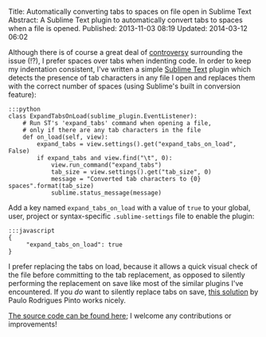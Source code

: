 Title: Automatically converting tabs to spaces on file open in Sublime Text
Abstract: A Sublime Text plugin to automatically convert tabs to spaces when a file is opened.
Published: 2013-11-03 08:19
Updated: 2014-03-12 06:02

Although there is of course a great deal of [controversy](http://programmers.stackexchange.com/questions/57/tabs-versus-spaceswhat-is-the-proper-indentation-character-for-everything-in-e) surrounding the issue (!?), I prefer spaces over tabs when indenting code. In order to keep my indentation consistent, I've written a simple [Sublime Text](http://www.sublimetext.com/) plugin which detects the presence of tab characters in any file I open and replaces them with the correct number of spaces (using Sublime's built in conversion feature):

    :::python
    class ExpandTabsOnLoad(sublime_plugin.EventListener):
        # Run ST's 'expand_tabs' command when opening a file,
        # only if there are any tab characters in the file
        def on_load(self, view):
            expand_tabs = view.settings().get("expand_tabs_on_load", False)
            if expand_tabs and view.find("\t", 0):
                view.run_command("expand_tabs")
                tab_size = view.settings().get("tab_size", 0)
                message = "Converted tab characters to {0} spaces".format(tab_size)
                sublime.status_message(message)

Add a key named `expand_tabs_on_load` with a value of `true` to your global, user, project or syntax-specific `.sublime-settings` file to enable the plugin:

    :::javascript
    {
         "expand_tabs_on_load": true
    }

I prefer replacing the tabs on load, because it allows a quick visual check of the file before committing to the tab replacement, as opposed to silently performing the replacement on save like most of the similar plugins I've encountered. If you _do_ want to silently replace tabs on save, [this solution](https://coderwall.com/p/zvyg7a) by Paulo Rodrigues Pinto works nicely.

[The source code can be found here](https://github.com/markashleybell/ExpandTabsOnLoad); I welcome any contributions or improvements!